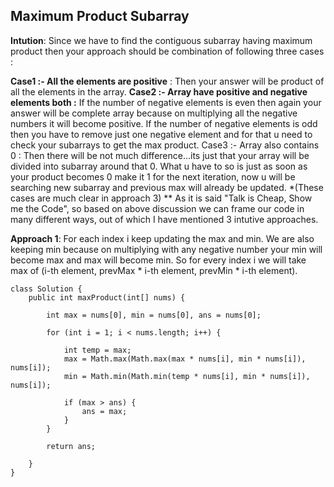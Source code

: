 ## Maximum Product Subarray

**Intution**: Since we have to find the contiguous subarray having maximum product then your approach should be combination of following three cases :

**Case1 :- All the elements are positive** : Then your answer will be product of all the elements in the array.
**Case2 :- Array have positive and negative elements both :**
If the number of negative elements is even then again your answer will be complete array because on multiplying all the negative numbers it will become positive.
If the number of negative elements is odd then you have to remove just one negative element and for that u need to check your subarrays to get the max product.
Case3 :- Array also contains 0 : Then there will be not much difference...its just that your array will be divided into subarray around that 0. What u have to so is just as soon as your product becomes 0 make it 1 for the next iteration, now u will be searching new subarray and previous max will already be updated.
*(These cases are much clear in approach 3)
** As it is said "Talk is Cheap, Show me the Code", so based on above discussion we can frame our code in many different ways, out of which I have mentioned 3 intutive approaches.

**Approach 1**: For each index i keep updating the max and min. We are also keeping min because on multiplying with any negative number your min will become max and max will become min. So for every index i we will take max of (i-th element, prevMax * i-th element, prevMin * i-th element).



```
class Solution {
    public int maxProduct(int[] nums) {
        
        int max = nums[0], min = nums[0], ans = nums[0];
        
        for (int i = 1; i < nums.length; i++) {
            
            int temp = max; 
            max = Math.max(Math.max(max * nums[i], min * nums[i]), nums[i]);
            min = Math.min(Math.min(temp * nums[i], min * nums[i]), nums[i]);
            
            if (max > ans) {
                ans = max;
            }
        }
        
        return ans;

    }
}
```
